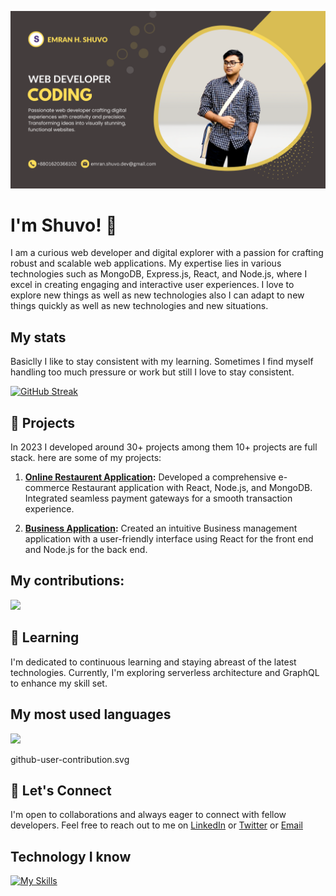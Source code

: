
![Cover photo that says about me](https://raw.githubusercontent.com/Emranhossainshuvo/Emranhossainshuvo/main/asset/%2B8801620366102.png)


# I'm Shuvo! 👋

I am a curious web developer and digital explorer with a passion for crafting robust and scalable web applications. My expertise lies in various technologies such as MongoDB, Express.js, React, and Node.js, where I excel in creating engaging and interactive user experiences. I love to explore new things as well as new technologies also I can adapt to new things quickly as well as new technologies and new situations. 


## My  stats 
Basiclly I like to stay consistent with my learning. Sometimes I find myself handling too much pressure or work but still I love to stay consistent. 

[![GitHub Streak](https://github-readme-streak-stats.herokuapp.com?user=Emranhossainshuvo&theme=apprentice&hide_border=true&stroke=443D3D)](https://git.io/streak-stats)


## 🚀 Projects
 
In 2023 I developed around 30+ projects among them 10+ projects are full stack. here are some of my projects:
 
1. **[Online Restaurent Application](https://bistro-boss-1c45d.web.app/):**
   Developed a comprehensive e-commerce Restaurant application with React, Node.js, and MongoDB. Integrated seamless payment gateways for a smooth transaction experience.

2. **[Business Application](https://car-repair-practice.web.app/):**
   Created an intuitive Business management application with a user-friendly interface using React for the front end and Node.js for the back end.

## My contributions: 

![](http://github-profile-summary-cards.vercel.app/api/cards/profile-details?username=Emranhossainshuvo&theme=ayu_mirage)


## 🌱 Learning 

I'm dedicated to continuous learning and staying abreast of the latest technologies. Currently, I'm exploring serverless architecture and GraphQL to enhance my skill set.

## My most used languages
![](http://github-profile-summary-cards.vercel.app/api/cards/most-commit-language?username=Emranhossainshuvo&theme=ayu_mirage)

github-user-contribution.svg

## 💬 Let's Connect

I'm open to collaborations and always eager to connect with fellow developers. Feel free to reach out to me on [LinkedIn](https://www.linkedin.com/in/md-emran-hossain-shuvo-0711802a4/) or [Twitter](https://twitter.com/Shuvo0031770590) or [Email](emran.shuvo.dev@gmail.com) 


## Technology I know


[![My Skills](https://skillicons.dev/icons?i=js,html,react,firebase,git,linux,mongodb,nextjs,netlify,nodejs,vercel,vite,vscode,css,express)](https://skillicons.dev)
